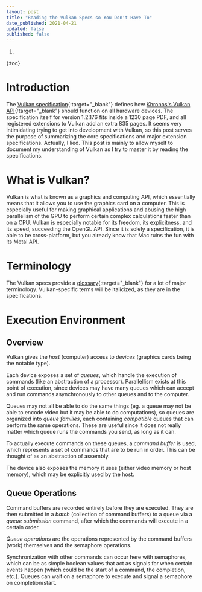 ```yaml
---
layout: post
title: "Reading the Vulkan Specs so You Don't Have To"
date_published: 2021-04-21
updated: false
published: false
---
```

1. 
{:toc}

# Introduction

The [Vulkan specification]{:target="_blank"} defines how [Khronos's Vulkan API]{:target="_blank"} should function on all hardware devices. The specification itself for version 1.2.176 fits inside a 1230 page PDF, and all registered extensions to Vulkan add an extra 835 pages. It seems very intimidating trying to get into development with Vulkan, so this post serves the purpose of summarizing the core specifications and major extension specifications. Actually, I lied. This post is mainly to allow myself to document my understanding of Vulkan as I try to master it by reading the specifications. 

# What is Vulkan?

Vulkan is what is known as a graphics and computing API, which essentially means that it allows you to use the graphics card on a computer. This is especially useful for making graphical applications and abusing the high parallelism of the GPU to perform certain complex calculations faster than on a CPU. Vulkan is especially notable for its freedom, its explicitness, and its speed, succeeding the OpenGL API. Since it is solely a specification, it is able to be cross-platform, but you already know that Mac ruins the fun with its Metal API.

# Terminology

The Vulkan specs provide a [glossary]{:target="_blank"} for a lot of major terminology. Vulkan-specific terms will be italicized, as they are in the specifications.

# Execution Environment

## Overview

Vulkan gives the _host_ (computer) access to _devices_ (graphics cards being the notable type).

Each device exposes a set of _queues_, which handle the execution of commands (like an abstraction of a processor). Parallellism exists at this point of execution, since devices may have many queues which can accept and run commands asynchronously to other queues and to the computer. 

Queues may not all be able to do the same things (eg. a queue may not be able to encode video but it may be able to do computations), so queues are organized into _queue families_, each containing _compatible_ queues that can perform the same operations. These are useful since it does not really matter which queue runs the commands you send, as long as it can. 

To actually execute commands on these queues, a _command buffer_ is used, which represents a set of commands that are to be run in order. This can be thought of as an abstraction of assembly.

The device also exposes the memory it uses (either video memory or host memory), which may be explicitly used by the host.

## Queue Operations

Command buffers are recorded entirely before they are executed. They are then submitted in a _batch_ (collection of command buffers) to a queue via a _queue submission_ command, after which the commands will execute in a certain order.

_Queue operations_ are the operations represented by the command buffers (work) themselves and the semaphore operations. 

Synchronization with other commands can occur here with semaphores, which can be as simple boolean values that act as signals for when certain events happen (which could be the start of a command, the completion, etc.). Queues can wait on a semaphore to execute and signal a semaphore on completion/start.

[Vulkan specification]: https://www.khronos.org/registry/vulkan/specs/1.2-extensions/html/vkspec.html
[Khronos's Vulkan API]: https://www.khronos.org/vulkan/
[Vulkan Tutorial]: https://vulkan-tutorial.com/
[glossary]: https://renderdoc.org/vkspec_chunked/chap54.html#glossary